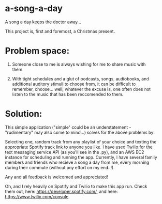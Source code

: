 # a-song-a-day
A song a day keeps the doctor away... 

This project is, first and foremost, a Christmas present.

# Problem space: 

1) Someone close to me is always wishing for me to share music with them.

2) With tight schedules and a glut of podcasts, songs, audiobooks, and additional auditory stimuli to choose from,
   it can be difficult to remember, choose... 
   well, whatever the excuse is, one often does not listen to the music that has been reccomended to them.

# Solution:

This simple application ("simple" could be an understatement - "rudimentary" may also come to mind...) solves for the above problems by:

Selecting one, random track from any playlist of your choice and texting the appropriate Spotify track link to anyone you like.
I have used Twilio for the text messaging service API (as you'll see in the .py), and an AWS EC2 instance for scheduling and running the app.
Currently, I have several family members and friends who recieve a song a day from me, every morning during their commute (without any effort on my end..!).

Any and all feedback is welcomed and appreciated!

Oh, and I rely heavily on Spotify and Twilio to make this app run. Check them out, here: https://developer.spotify.com/, and here: https://www.twilio.com/console.
